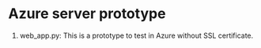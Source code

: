 # Azure server prototype

1. web_app.py: This is a prototype to test in Azure without SSL certificate.
